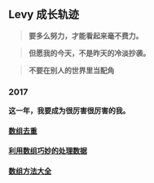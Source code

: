 ## Levy 成长轨迹
> **要多么努力，才能看起来毫不费力。**

> **但愿我的今天，不是昨天的冷淡抄袭。**

> **不要在别人的世界里当配角**

### 2017

**这一年，我要成为很厉害很厉害的我。**

#### **[数组去重](https://github.com/linchwei/blog/issues/1)**

#### **[利用数组巧妙的处理数据](https://github.com/linchwei/blog/issues/2)**

#### **[数组方法大全](https://github.com/linchwei/blog/issues/3)**
